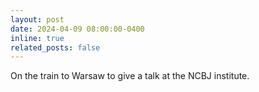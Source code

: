 ```yaml
---
layout: post
date: 2024-04-09 08:00:00-0400
inline: true
related_posts: false
---
```


On the train to Warsaw to give a talk at the NCBJ institute.
